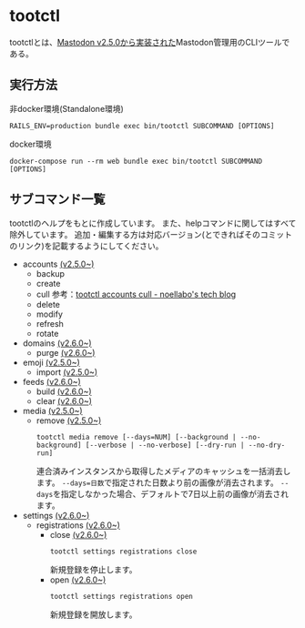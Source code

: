 <!-- TITLE: tootctl -->
<!-- SUBTITLE: tootctl(MastodonのCLIツール) -->

# tootctl
tootctlとは、[Mastodon v2.5.0から実装された](https://github.com/tootsuite/mastodon/commit/793eea29823a44fd4950f87898ecf0ff3b49351d#diff-57c0a6239ec49a6a8c3cff8840996220)Mastodon管理用のCLIツールである。

## 実行方法
非docker環境(Standalone環境)
```
RAILS_ENV=production bundle exec bin/tootctl SUBCOMMAND [OPTIONS]
```
docker環境
```
docker-compose run --rm web bundle exec bin/tootctl SUBCOMMAND [OPTIONS]
```

## サブコマンド一覧
tootctlのヘルプをもとに作成しています。
また、helpコマンドに関してはすべて除外しています。
追加・編集する方は対応バージョン(とできればそのコミットのリンク)を記載するようにしてください。

* accounts [(v2.5.0~)](https://github.com/tootsuite/mastodon/commit/cabdbb7f9c1df8007749d07a2e186bb3ad35f62b#diff-8210eb1811886a2c9582cb7d37944ee0)
	* backup
	* create
	* cull
		参考：[tootctl accounts cull - noellabo's tech blog](https://noellabo.qrunch.io/entries/Qn6iRR55UCwqZdng)
	* delete
	* modify
	* refresh
	* rotate
* domains [(v2.6.0~)](https://github.com/tootsuite/mastodon/commit/6f78500d4f515c65ec66416e2d78bc9ae247f91c#diff-8210eb1811886a2c9582cb7d37944ee0)
	* purge [(v2.6.0~)](https://github.com/tootsuite/mastodon/commit/6f78500d4f515c65ec66416e2d78bc9ae247f91c#diff-8210eb1811886a2c9582cb7d37944ee0)
* emoji [(v2.5.0~)](https://github.com/tootsuite/mastodon/commit/b378b4c5c7e99de2c14e39e2733a745689de8ad1#diff-8210eb1811886a2c9582cb7d37944ee0)
	* import [(v2.5.0~)](https://github.com/tootsuite/mastodon/commit/b378b4c5c7e99de2c14e39e2733a745689de8ad1#diff-8210eb1811886a2c9582cb7d37944ee0)
* feeds [(v2.6.0~)](https://github.com/tootsuite/mastodon/commit/6a3f9b7e53e4cef0b5406676d56e904a02716ee6#diff-8210eb1811886a2c9582cb7d37944ee0)
	* build [(v2.6.0~)](https://github.com/tootsuite/mastodon/commit/6a3f9b7e53e4cef0b5406676d56e904a02716ee6#diff-8210eb1811886a2c9582cb7d37944ee0)
	* clear [(v2.6.0~)](https://github.com/tootsuite/mastodon/commit/6a3f9b7e53e4cef0b5406676d56e904a02716ee6#diff-8210eb1811886a2c9582cb7d37944ee0)
* media [(v2.5.0~)](https://github.com/tootsuite/mastodon/commit/793eea29823a44fd4950f87898ecf0ff3b49351d#diff-8210eb1811886a2c9582cb7d37944ee0)
	* remove [(v2.5.0~)](https://github.com/tootsuite/mastodon/commit/793eea29823a44fd4950f87898ecf0ff3b49351d#diff-8210eb1811886a2c9582cb7d37944ee0)
		```
		tootctl media remove [--days=NUM] [--background | --no-background] [--verbose | --no-verbose] [--dry-run | --no-dry-run]
		```
		連合済みインスタンスから取得したメディアのキャッシュを一括消去します。
		`--days=日数`で指定された日数より前の画像が消去されます。
		`--days`を指定しなかった場合、デフォルトで7日以上前の画像が消去されます。
* settings [(v2.6.0~)](https://github.com/tootsuite/mastodon/commit/186024a058d4b8765a10d87ff3d7f3bdcd2fbb3c#diff-8210eb1811886a2c9582cb7d37944ee0)
	* registrations [(v2.6.0~)](https://github.com/tootsuite/mastodon/commit/186024a058d4b8765a10d87ff3d7f3bdcd2fbb3c#diff-8210eb1811886a2c9582cb7d37944ee0)
		* close  [(v2.6.0~)](https://github.com/tootsuite/mastodon/commit/186024a058d4b8765a10d87ff3d7f3bdcd2fbb3c#diff-8210eb1811886a2c9582cb7d37944ee0)
			```
			tootctl settings registrations close
			```
			新規登録を停止します。
		* open [(v2.6.0~)](https://github.com/tootsuite/mastodon/commit/186024a058d4b8765a10d87ff3d7f3bdcd2fbb3c#diff-8210eb1811886a2c9582cb7d37944ee0)
			```
			tootctl settings registrations open
			```
			新規登録を開放します。